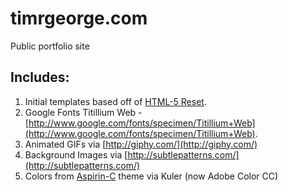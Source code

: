 # timrgeorge.com

Public portfolio site

## Includes:

1. Initial templates based off of [HTML-5 Reset](https://github.com/murtaugh/HTML5-Reset).
2. Google Fonts Titillium Web - [http://www.google.com/fonts/specimen/Titillium+Web](http://www.google.com/fonts/specimen/Titillium+Web).
3. Animated GIFs via [http://giphy.com/](http://giphy.com/)
4. Background Images via [http://subtlepatterns.com/](http://subtlepatterns.com/)
5. Colors from [Aspirin-C](https://color.adobe.com/Aspirin-C-color-theme-251864/) theme via Kuler (now Adobe Color CC)